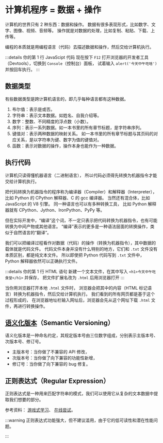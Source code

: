 <script setup>
   import Hide from '~/components/hide.vue'
   import Bilibili from '~/components/bilibili.vue'
</script>

# 计算机程序 = 数据 + 操作

计算机的世界只有 2 种东西：数据和操作。
数据有很多表现形式，比如数字、文字、图像、视频、音频等。
操作就是对数据的处理，比如复制、粘贴、下载、上传等。

编程的本质就是用编程语言（代码）去描述数据和操作，然后交给计算机执行。

:::details 你的第 1 行 JavaScipt 代码
现在按下 `F12` 打开浏览器的开发者工具（Devtools），切换到 `Console`（控制台）面板，
试着输入 `alert('今天中午吃啥')` 并按回车执行。
:::

## 数据类型

有些数据类型是跨计算机语言的，即几乎每种语言都有这种数据。

1. 布尔值：表示是或否。
2. 字符串：表示文本数据。如姓名、自我介绍等。
3. 数字：整数、不同精度的浮点数（小数）。
4. 序列：表示一系列数据。如一本书里的所有章节标题，是字符串序列。
5. 键值对：表示两种数据的映射关系。
   如一本书里的所有章节标题与其页码的对应关系，是以字符串为键、数字为值的键值对。
6. 函数：表示对数据的操作，操作本身也能作为一种数据。

## 执行代码

计算机只读得懂机器语言（二进制语言），
所以代码必须得先转换为机器指令才能交给计算机执行。<Hide text="除非你打算用二进制开发程序。" />

把代码转换为机器指令的程序称为编译器（Compiler）和解释器（Interpreter），
比如 Python 的 CPython 解释器、C 的 gcc 编译器。
当然还有混合体，比如 JavaScript 的 V8 引擎。
同一种语言也可以有多种转换工具，
比如 Python 解释器就有 CPython、Jython、IronPython、PyPy 等。

但在实际开发中，“编译”这个词，不一定只表示把代码转换为机器指令，也有可能转换为中间产物或其他语言。
“编译”表示的更多是一种语法层面的转换操作，类似于自然语言的“翻译”。

我们可以把编译过程看作对数据（代码）的操作（转换为机器指令），其中数据的载体就是代码文件。
代码文件本身并没有什么特别的地方，它们和 `.txt` 文件没有本质区别，都是纯文本文件。
所以即使把 Python 代码写到 `.txt` 文件中，Python 解释器依然可以正确执行文件。

:::details 你的第 1 行 HTML 语句
新建一个文本文件，在其中写入 `<h1>今天中午吃食堂</h1>` 并保存，
把文件扩展名改为 `.html` 后用浏览器打开
:::

当你用浏览器打开本地 `.html` 文件时，
浏览器会把其中的内容（HTML 标记语言）转换为机器指令，然后交给计算机执行。
我们看到的所有网页都是基于这个过程形成的，
在浏览器地址栏输入网址后，浏览器会先从这个网址下载 `.html` 文件，再进行转换操作。

## [语义化版本](https://semver.org/)（Semantic Versioning）

语义化版本是一种命名约定，其规定版本号由三位数字组成，分别表示主版本号、次版本号、修订号。

- 主版本号：当你做了不兼容的 API 修改，
- 次版本号：当你做了向下兼容的功能性新增，
- 修订号：当你做了向下兼容的 bug 修复。

## 正则表达式（Regular Expression）

正则表达式是一种用来匹配字符串的模式，我们可以使用它从复杂的文本数据中提取我们想要的部分。

参考资料：
[游戏式学习](https://regexlearn.com/)、
[在线尝试](https://regex101.com/)。

:::warning
正则表达式功能强大，但不建议滥用，由于它的低可读性和潜在性能问题。

<Bilibili bvid="BV1h9WReZEE7" />
:::
